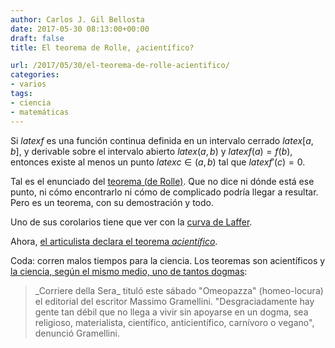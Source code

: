 ```yaml
---
author: Carlos J. Gil Bellosta
date: 2017-05-30 08:13:00+00:00
draft: false
title: El teorema de Rolle, ¿acientífico?

url: /2017/05/30/el-teorema-de-rolle-acientifico/
categories:
- varios
tags:
- ciencia
- matemáticas
---
```


Si $latex f$ es una función continua definida en un intervalo cerrado $latex [a, b]$, y derivable sobre el intervalo abierto $latex (a, b)$ y $latex f(a) = f(b)$, entonces existe al menos un punto $latex c \in (a, b)$ tal que $latex f'(c) = 0$.

Tal es el enunciado del [teorema (de Rolle)](https://es.wikipedia.org/wiki/Teorema_de_Rolle). Que no dice ni dónde está ese punto, ni cómo encontrarlo ni cómo de complicado podría llegar a resultar. Pero es un teorema, con su demostración y todo.

Uno de sus corolarios tiene que ver con la [curva de Laffer](https://en.wikipedia.org/wiki/Laffer_curve).

Ahora, [el articulista declara el teorema _acientífico_](http://economia.elpais.com/economia/2017/05/28/actualidad/1495988655_587401.html).

Coda: corren malos tiempos para la ciencia. Los teoremas son acientíficos y [la ciencia, según el mismo medio, uno de tantos dogmas](http://elpais.com/elpais/2017/05/27/mamas_papas/1495900076_089561.html):



<blockquote>_Corriere della Sera_ tituló este sábado "Omeopazza" (homeo-locura) el editorial del escritor Massimo Gramellini. "Desgraciadamente hay gente tan débil que no llega a vivir sin apoyarse en un dogma, sea religioso, materialista, científico, anticientífico, carnívoro o vegano", denunció Gramellini.</blockquote>




